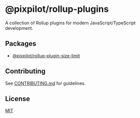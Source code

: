 # @pixpilot/rollup-plugins

A collection of Rollup plugins for modern JavaScript/TypeScript development.

## Packages

- [@pixpilot/rollup-plugin-size-limit](packages/rollup-plugin-size-limit/README.md)

## Contributing

See [CONTRIBUTING.md](CONTRIBUTING.md) for guidelines.

## License

[MIT](LICENSE)
